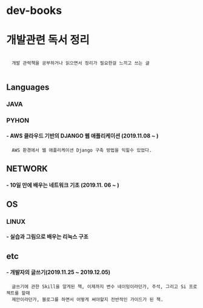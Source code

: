# dev-books

# 개발관련 독서 정리

  ```
    
    개발 관력책을 공부하거나 읽으면서 정리가 필요한걸 느끼고 쓰는 글
    
  ```

## Languages

### JAVA


### PYHON

#### - AWS 클라우드 기반의 DJANGO 웹 애플리케이션 (2019.11.08 ~ )
```
  AWS 환경에서 웹 애플리케이션 Django 구축 방법을 익힐수 있었다.
```

## NETWORK

#### - 10일 만에 배우는 네트워크 기초 (2019.11. 06 ~ )

## OS

### LINUX

#### - 실습과 그림으로 배우는 리눅스 구조


## etc

#### - 개발자의 글쓰기(2019.11.25 ~ 2019.12.05)
```
  글쓰기에 관한 Skill을 알게된 책, 이제까지 변수 네이밍이라던가, 주석, 그리고 Si 프로젝트를 할때
  제안이라던가, 블로그를 하면서 어떻게 써야할지 전반적인 가이드가 된 책.
```

